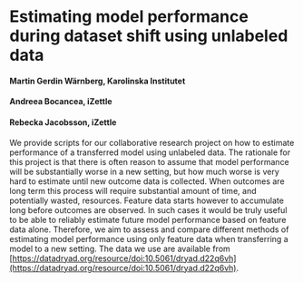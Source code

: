 # Estimating model performance during dataset shift using unlabeled data
#### Martin Gerdin Wärnberg, Karolinska Institutet
#### Andreea Bocancea, iZettle
#### Rebecka Jacobsson, iZettle
We provide scripts for our collaborative research project on how to estimate performance of a transferred model using unlabeled data. The rationale for this project is that there is often reason to assume that model performance will be substantially worse in a new setting, but how much worse is very hard to estimate until new outcome data is collected. When outcomes are long term this process will require substantial amount of time, and potentially wasted, resources. Feature data starts however to accumulate long before outcomes are observed. In such cases it would be truly useful to be able to reliably estimate future model performance based on feature data alone. Therefore, we aim to assess and compare different methods of estimating model performance using only feature data when transferring a model to a new setting. The data we use are available from [https://datadryad.org/resource/doi:10.5061/dryad.d22q6vh](https://datadryad.org/resource/doi:10.5061/dryad.d22q6vh).

